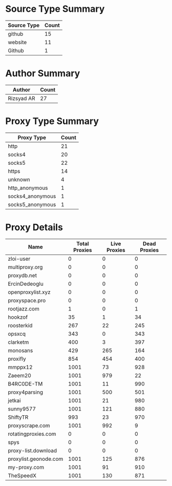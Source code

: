 # Source Type Summary

| Source Type | Count |
|-------------|-------|
| github | 15 |
| website | 11 |
| Github | 1 |


# Author Summary

| Author | Count |
|--------|-------|
| Rizsyad AR | 27 |


# Proxy Type Summary

| Proxy Type | Count |
|------------|-------|
| http | 21 |
| socks4 | 20 |
| socks5 | 22 |
| https | 14 |
| unknown | 4 |
| http_anonymous | 1 |
| socks4_anonymous | 1 |
| socks5_anonymous | 1 |


# Proxy Details

| Name | Total Proxies | Live Proxies | Dead Proxies |
|------|---------------|--------------|---------------|
| zloi-user | 0 | 0 | 0 |
| multiproxy.org | 0 | 0 | 0 |
| proxydb.net | 0 | 0 | 0 |
| ErcinDedeoglu | 0 | 0 | 0 |
| openproxylist.xyz | 0 | 0 | 0 |
| proxyspace.pro | 0 | 0 | 0 |
| rootjazz.com | 1 | 0 | 1 |
| hookzof | 35 | 1 | 34 |
| roosterkid | 267 | 22 | 245 |
| opsxcq | 343 | 0 | 343 |
| clarketm | 400 | 3 | 397 |
| monosans | 429 | 265 | 164 |
| proxifly | 854 | 454 | 400 |
| mmppx12 | 1001 | 73 | 928 |
| Zaeem20 | 1001 | 979 | 22 |
| B4RC0DE-TM | 1001 | 11 | 990 |
| proxy4parsing | 1001 | 500 | 501 |
| jetkai | 1001 | 21 | 980 |
| sunny9577 | 1001 | 121 | 880 |
| ShiftyTR | 993 | 23 | 970 |
| proxyscrape.com | 1001 | 992 | 9 |
| rotatingproxies.com | 0 | 0 | 0 |
| spys | 0 | 0 | 0 |
| proxy-list.download | 0 | 0 | 0 |
| proxylist.geonode.com | 1001 | 125 | 876 |
| my-proxy.com | 1001 | 91 | 910 |
| TheSpeedX | 1001 | 130 | 871 |
